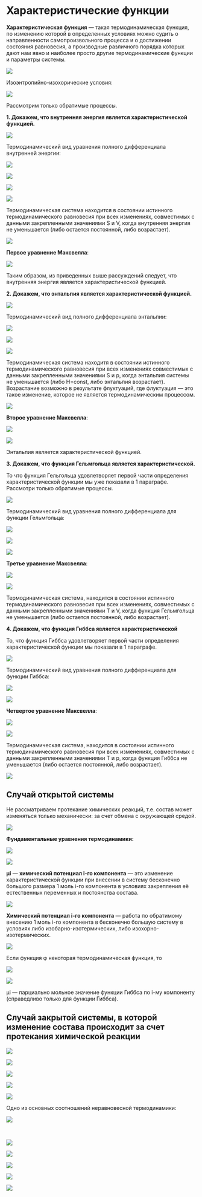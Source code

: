 # Характеристические функции

**Характеристическая функция** — такая термодинамическая функция, по изменению которой в определенных условиях можно судить о направленности самопроизвольного процесса и о достижении состояния равновесия, а производные различного порядка которых дают нам явно и наиболее просто другие термодинамические функции и параметры системы.

![](../images/fh/harakteristicheskie-funkcii/clip_image001.png)

Изоэнтропийно-изохорические условия:

![](../images/fh/harakteristicheskie-funkcii/clip_image001_0000.png)

Рассмотрим только обратимые процессы.

**1. Докажем, что внутренняя энергия является характеристической функцией.**

![](../images/fh/harakteristicheskie-funkcii/clip_image001_0001.png)

Термодинамический вид уравнения полного дифференциала внутренней энергии:

![](../images/fh/harakteristicheskie-funkcii/clip_image001_0002.png)

![](../images/fh/harakteristicheskie-funkcii/clip_image001_0003.png)

![](../images/fh/harakteristicheskie-funkcii/clip_image001_0004.png)

![](../images/fh/harakteristicheskie-funkcii/harakteristicheskie-funkcii_clip_image001.png)

Термодинамическая система находится в состоянии истинного термодинамического равновесия при всех изменениях, совместимых с данными закрепленными значениями S и V, когда внутренняя энергия не уменьшается \(либо остается постоянной, либо возрастает\).

![](../images/fh/harakteristicheskie-funkcii/harakteristicheskie-funkcii_clip_image001_0000.png)

**Первое уравнение Максвелла**:

![](../images/fh/harakteristicheskie-funkcii/harakteristicheskie-funkcii_clip_image001_0001.png)

Таким образом, из приведенных выше рассуждений следует, что внутренняя энергия является характеристической функцией.

**2. Докажем, что энтальпия является характеристической функцией.**

![](../images/fh/harakteristicheskie-funkcii/harakteristicheskie-funkcii_clip_image001_0002.png)

Термодинамический вид полного дифференциала энтальпии:

![](../images/fh/harakteristicheskie-funkcii/harakteristicheskie-funkcii_clip_image001_0003.png)

![](../images/fh/harakteristicheskie-funkcii/harakteristicheskie-funkcii_clip_image001_0004.png)

![](../images/fh/harakteristicheskie-funkcii/harakteristicheskie-funkcii_clip_image001_0005.png)

Термодинамическая система находитя в состоянии истинного термодинамического равновесия при всех изменениях совместимых с данными закрепленными значениями S и p, когда энтальпия системы не уменьшается \(либо H=const, либо энтальпия возрастает\). Возрастание возможно в результате флуктуаций, где флуктуация — это такое изменение, которое не является термодинамическим процессом.

![](../images/fh/harakteristicheskie-funkcii/harakteristicheskie-funkcii_clip_image001_0006.png)

**Второе уравнение Максвелла**:

![](../images/fh/harakteristicheskie-funkcii/harakteristicheskie-funkcii_clip_image001_0007.png)

![](../images/fh/harakteristicheskie-funkcii/harakteristicheskie-funkcii_clip_image001_0008.png)

Энтальпия является характеристической функцией.

**3. Докажем, что функция Гельмгольца является характеристической.**

То что функция Гельгольца удовлетворяет первой части определения характеристической функции мы уже показали в 1 параграфе. Рассмотри только обратимые процессы.

![](../images/fh/harakteristicheskie-funkcii/harakteristicheskie-funkcii_clip_image001_0009.png)

Термодинамический вид уравнения полного дифференциала для функции Гельмгольца:

![](../images/fh/harakteristicheskie-funkcii/harakteristicheskie-funkcii_clip_image001_0010.png)

![](../images/fh/harakteristicheskie-funkcii/harakteristicheskie-funkcii_clip_image001_0011.png)

![](../images/fh/harakteristicheskie-funkcii/harakteristicheskie-funkcii_clip_image001_0012.png)

**Третье уравнение Максвелла**:

![](../images/fh/harakteristicheskie-funkcii/harakteristicheskie-funkcii_clip_image001_0013.png)

![](../images/fh/harakteristicheskie-funkcii/harakteristicheskie-funkcii_clip_image001_0014.png)

Термодинамическая система, находится в состоянии истинного термодинамического равновесия при всех изменениях, совместимых с данными закрепленными значениями T и V, когда функция Гельмгольца не уменьшается \(либо остается постоянной, либо возрастает\).

**4. Докажем, что функция Гиббса является характеристической**

То, что функция Гиббса удовлетворяет первой части определения характеристической функции мы показали в 1 параграфе.

![](../images/fh/harakteristicheskie-funkcii/harakteristicheskie-funkcii_clip_image001_0015.png)

Термодинамический вид уравнения полного дифференциала для функции Гиббса:

![](../images/fh/harakteristicheskie-funkcii/harakteristicheskie-funkcii_clip_image001_0016.png)

![](../images/fh/harakteristicheskie-funkcii/harakteristicheskie-funkcii_clip_image001_0017.png)

**Четвертое уравнение Максвелла**:

![](../images/fh/harakteristicheskie-funkcii/harakteristicheskie-funkcii_clip_image001_0018.png)

![](../images/fh/harakteristicheskie-funkcii/harakteristicheskie-funkcii_clip_image001_0019.png)

Термодинамическая система, находится в состоянии истинного термодинамического равновесия при всех изменениях, совместимых с данными закрепленными значениями T и p, когда функция Гиббса не уменьшается \(либо остается постоянной, либо возрастает\).

![](../images/fh/harakteristicheskie-funkcii/harakteristicheskie-funkcii_clip_image001_0020.png)

## Cлучай открытой системы

Не рассматриваем протекание химических реакций, т.е. состав может изменяться только механически: за счет обмена с окружающей средой.

![](../images/fh/harakteristicheskie-funkcii/harakteristicheskie-funkcii_clip_image001_0021.png)

**Фундаментальные уравнения термодинамики:**

![](../images/fh/harakteristicheskie-funkcii/harakteristicheskie-funkcii_clip_image001_0022.png)

![](../images/fh/harakteristicheskie-funkcii/harakteristicheskie-funkcii_clip_image001_0023.png)

**μi** — **химический потенциал i-го компонента** — это изменение характеристической функции при внесении в систему бесконечно большого размера 1 моль i-го компонента в условиях закрепления её естественных переменных и постоянства состава.

![](../images/fh/harakteristicheskie-funkcii/harakteristicheskie-funkcii_clip_image001_0024.png)

**Химический потенциал i-го компонента** — работа по обратимому внесению 1 моль i-го компонента в бесконечно большую систему в условиях либо изобарно-изотермических, либо изохорно-изотермических.

![](../images/fh/harakteristicheskie-funkcii/harakteristicheskie-funkcii_clip_image001_0025.png)

Если функция φ некоторая термодинамическая функция, то

![](../images/fh/harakteristicheskie-funkcii/harakteristicheskie-funkcii_clip_image001_0026.png)

![](../images/fh/harakteristicheskie-funkcii/harakteristicheskie-funkcii_clip_image001_0027.png)

μi — парциально мольное значение функции Гиббса по i-му компоненту \(справедливо только для функции Гиббса\).

## Cлучай закрытой системы, в которой изменение состава происходит за счет протекания химической реакции

![](../images/fh/harakteristicheskie-funkcii/harakteristicheskie-funkcii_clip_image001_0028.png)

![](../images/fh/harakteristicheskie-funkcii/harakteristicheskie-funkcii_clip_image001_0029.png)

![](../images/fh/harakteristicheskie-funkcii/harakteristicheskie-funkcii_clip_image001_0030.png)

![](../images/fh/harakteristicheskie-funkcii/harakteristicheskie-funkcii_clip_image001_0031.png)

![](../images/fh/harakteristicheskie-funkcii/harakteristicheskie-funkcii_clip_image001_0032.png)

Одно из основных соотношений неравновесной термодинамики:

![](../images/fh/harakteristicheskie-funkcii/harakteristicheskie-funkcii_clip_image001_0033.png)

 

![](../images/fh/harakteristicheskie-funkcii/harakteristicheskie-funkcii_clip_image001_0034.png)

![](../images/fh/harakteristicheskie-funkcii/harakteristicheskie-funkcii_clip_image001_0035.png)

![](../images/fh/harakteristicheskie-funkcii/harakteristicheskie-funkcii_clip_image001_0036.png)

![](../images/fh/harakteristicheskie-funkcii/harakteristicheskie-funkcii_clip_image001_0037.png)

![](../images/fh/harakteristicheskie-funkcii/harakteristicheskie-funkcii_clip_image001_0038.png)

